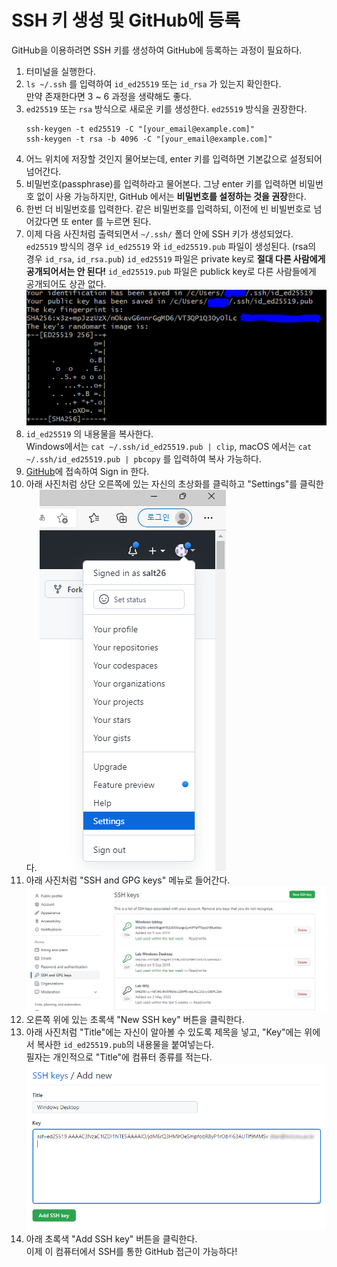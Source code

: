 # SSH 키 생성 및 GitHub에 등록
GitHub을 이용하려면 SSH 키를 생성하여 GitHub에 등록하는 과정이 필요하다.

1. 터미널을 실행한다.
2. `ls ~/.ssh` 를 입력하여 `id_ed25519` 또는 `id_rsa` 가 있는지 확인한다.  
   만약 존재한다면 3 ~ 6 과정을 생략해도 좋다.
3. `ed25519` 또는 `rsa` 방식으로 새로운 키를 생성한다. `ed25519` 방식을 권장한다.
   ```
   ssh-keygen -t ed25519 -C "[your_email@example.com]"
   ssh-keygen -t rsa -b 4096 -C "[your_email@example.com]"
   ```
4. 어느 위치에 저장할 것인지 물어보는데, enter 키를 입력하면 기본값으로 설정되어 넘어간다.
5. 비밀번호(passphrase)를 입력하라고 물어본다.
   그냥 enter 키를 입력하면 비밀번호 없이 사용 가능하지만, GitHub 에서는 **비밀번호를 설정하는 것을 권장**한다.
6. 한번 더 비밀번호를 입력한다. 같은 비밀번호를 입력하되, 이전에 빈 비빌번호로 넘어갔다면 또 enter 를 누르면 된다.
7. 이제 다음 사진처럼 출력되면서 `~/.ssh/` 폴더 안에 SSH 키가 생성되었다.
   `ed25519` 방식의 경우 `id_ed25519` 와 `id_ed25519.pub` 파일이 생성된다. (rsa의 경우 `id_rsa`, `id_rsa.pub`)
   `id_ed25519` 파일은 private key로 **절대 다른 사람에게 공개되어서는 안 된다!**
   `id_ed25519.pub` 파일은 publick key로 다른 사람들에게 공개되어도 상관 없다.
   ![SSH2](../images/SSH2.PNG)
8. `id_ed25519` 의 내용물을 복사한다.  
    Windows에서는 `cat ~/.ssh/id_ed25519.pub | clip`, macOS 에서는 `cat ~/.ssh/id_ed25519.pub | pbcopy` 를 입력하여 복사 가능하다.
9. [GitHub](https://github.com)에 접속하여 Sign in 한다.
10. 아래 사진처럼 상단 오른쪽에 있는 자신의 초상화를 클릭하고 "Settings"를 클릭한다.
    ![SSH3](../images/SSH3.PNG)
11. 아래 사진처럼 "SSH and GPG keys" 메뉴로 들어간다.
    ![SSH4](../images/SSH4.PNG)
12. 오른쪽 위에 있는 초록색 "New SSH key" 버튼을 클릭한다.
13. 아래 사진처럼 "Title"에는 자신이 알아볼 수 있도록 제목을 넣고, "Key"에는 위에서 복사한 `id_ed25519.pub`의 내용물을 붙여넣는다.  
    필자는 개인적으로 "Title"에 컴퓨터 종류를 적는다.
    ![SSH5](../images/SSH5.PNG)
14. 아래 초록색 "Add SSH key" 버튼을 클릭한다.  
    이제 이 컴퓨터에서 SSH를 통한 GitHub 접근이 가능하다!
